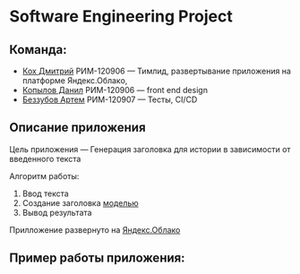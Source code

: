 # Software Engineering Project
## Команда:
- [Кох Дмитрий](https://github.com/KDA-koh) РИМ-120906 — Тимлид, развертывание приложения на платформе Яндекс.Облако, 
- [Копылов Данил](https://github.com/XYPMA-11) РИМ-120906 — front end design
- [Беззубов Артем](https://github.com/Drimkore) РИМ-120907 — Тесты, CI/CD

## Описание приложения
Цель приложения — Генерация заголовка для истории в зависимости от введенного текста

Алгоритм работы:
1. Ввод текста 
2. Создание заголовка [моделью](https://huggingface.co/czearing/story-to-title)
3. Вывод результата

Прилложение развернуто на [Яндекс.Облако](http://158.160.48.44:5000/)  

## Пример работы приложения:
